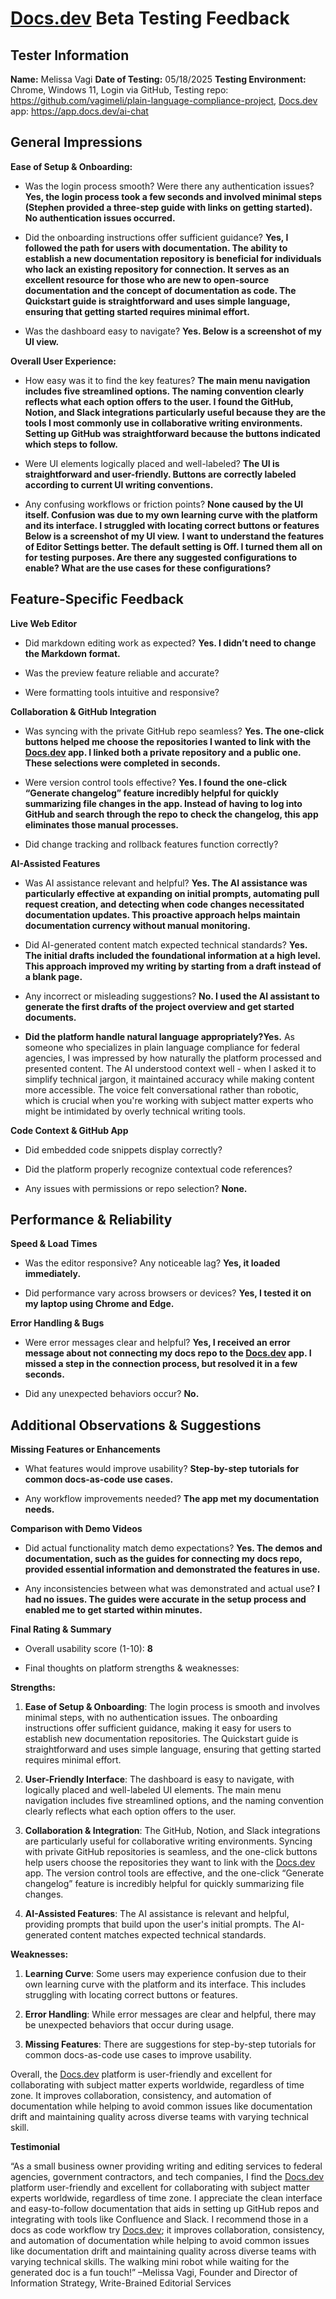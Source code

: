 # [Docs.dev](http://Docs.dev) Beta Testing Feedback

## Tester Information

**Name:** Melissa Vagi **Date of Testing:** 05/18/2025 **Testing Environment:** Chrome, Windows 11, Login via GitHub, Testing repo: <https://github.com/vagimeli/plain-language-compliance-project>, [Docs.dev](http://Docs.dev) app: <https://app.docs.dev/ai-chat>

## General Impressions

**Ease of Setup & Onboarding:**

* Was the login process smooth? Were there any authentication issues? **Yes, the login process took a few seconds and involved minimal steps (Stephen provided a three-step guide with links on getting started). No authentication issues occurred.**

* Did the onboarding instructions offer sufficient guidance? **Yes, I followed the path for users with documentation. The ability to establish a new documentation repository is beneficial for individuals who lack an existing repository for connection. It serves as an excellent resource for those who are new to open-source documentation and the concept of documentation as code. The Quickstart guide is straightforward and uses simple language, ensuring that getting started requires minimal effort.**

* Was the dashboard easy to navigate? **Yes. Below is a screenshot of my UI view.**

**Overall User Experience:**

* How easy was it to find the key features? **The main menu navigation includes five streamlined options. The naming convention clearly reflects what each option offers to the user. I found the GitHub, Notion, and Slack integrations particularly useful because they are the tools I most commonly use in collaborative writing environments. Setting up GitHub was straightforward because the buttons indicated which steps to follow.**

* Were UI elements logically placed and well-labeled? **The UI is straightforward and user-friendly. Buttons are correctly labeled according to current UI writing conventions.** 

* Any confusing workflows or friction points? **None caused by the UI itself. Confusion was due to my own learning curve with the platform and its interface. I struggled with locating correct buttons or features** **Below is a screenshot of my UI view.** **I want to understand the features of Editor Settings better. The default setting is Off. I turned them all on for testing purposes. Are there any suggested configurations to enable? What are the use cases for these configurations?**

## Feature-Specific Feedback

**Live Web Editor**

* Did markdown editing work as expected? **Yes. I didn’t need to change the Markdown format.**

* Was the preview feature reliable and accurate?

* Were formatting tools intuitive and responsive?

**Collaboration & GitHub Integration**

* Was syncing with the private GitHub repo seamless? **Yes. The one-click buttons helped me choose the repositories I wanted to link with the&#x20;**[**Docs.dev**](http://Docs.dev)**&#x20;app. I linked both a private repository and a public one. These selections were completed in seconds.**

* Were version control tools effective? **Yes. I found the one-click “Generate changelog” feature incredibly helpful for quickly summarizing file changes in the app. Instead of having to log into GitHub and search through the repo to check the changelog, this app eliminates those manual processes.**

* Did change tracking and rollback features function correctly?

**AI-Assisted Features**

* Was AI assistance relevant and helpful? **Yes. The AI assistance was particularly effective at expanding on initial prompts, automating pull request creation, and detecting when code changes necessitated documentation updates. This proactive approach helps maintain documentation currency without manual monitoring.**

* Did AI-generated content match expected technical standards? **Yes. The initial drafts included the foundational information at a high level. This approach improved my writing by starting from a draft instead of a blank page.**

* Any incorrect or misleading suggestions? **No. I used the AI assistant to generate the first drafts of the project overview and get started documents.**

* **Did the platform handle natural language appropriately?Yes.** As someone who specializes in plain language compliance for federal agencies, I was impressed by how naturally the platform processed and presented content. The AI understood context well - when I asked it to simplify technical jargon, it maintained accuracy while making content more accessible. The voice felt conversational rather than robotic, which is crucial when you're working with subject matter experts who might be intimidated by overly technical writing tools.

**Code Context & GitHub App**

* Did embedded code snippets display correctly?

* Did the platform properly recognize contextual code references?

* Any issues with permissions or repo selection? **None.**

## Performance & Reliability

**Speed & Load Times**

* Was the editor responsive? Any noticeable lag? **Yes, it loaded immediately.**

* Did performance vary across browsers or devices? **Yes, I tested it on my laptop using Chrome and Edge.**

**Error Handling & Bugs**

* Were error messages clear and helpful? **Yes, I received an error message about not connecting my docs repo to the&#x20;**[**Docs.dev**](http://Docs.dev)**&#x20;app. I missed a step in the connection process, but resolved it in a few seconds.**

* Did any unexpected behaviors occur? **No.**

## Additional Observations & Suggestions

**Missing Features or Enhancements**

* What features would improve usability? **Step-by-step tutorials for common docs-as-code use cases.**

* Any workflow improvements needed? **The app met my documentation needs.**  

**Comparison with Demo Videos**

* Did actual functionality match demo expectations? **Yes. The demos and documentation, such as the guides for connecting my docs repo, provided essential information and demonstrated the features in use.**  

* Any inconsistencies between what was demonstrated and actual use? **I had no issues. The guides were accurate in the setup process and enabled me to get started within minutes.**

**Final Rating & Summary**

* Overall usability score (1-10): **8**

* Final thoughts on platform strengths & weaknesses:

**Strengths:**

1. **Ease of Setup & Onboarding**: The login process is smooth and involves minimal steps, with no authentication issues. The onboarding instructions offer sufficient guidance, making it easy for users to establish new documentation repositories. The Quickstart guide is straightforward and uses simple language, ensuring that getting started requires minimal effort.

2. **User-Friendly Interface**: The dashboard is easy to navigate, with logically placed and well-labeled UI elements. The main menu navigation includes five streamlined options, and the naming convention clearly reflects what each option offers to the user.

3. **Collaboration & Integration**: The GitHub, Notion, and Slack integrations are particularly useful for collaborative writing environments. Syncing with private GitHub repositories is seamless, and the one-click buttons help users choose the repositories they want to link with the [Docs.dev](http://Docs.dev) app. The version control tools are effective, and the one-click “Generate changelog” feature is incredibly helpful for quickly summarizing file changes.

4. **AI-Assisted Features**: The AI assistance is relevant and helpful, providing prompts that build upon the user's initial prompts. The AI-generated content matches expected technical standards.

**Weaknesses:**

1. **Learning Curve**: Some users may experience confusion due to their own learning curve with the platform and its interface. This includes struggling with locating correct buttons or features.

2. **Error Handling**: While error messages are clear and helpful, there may be unexpected behaviors that occur during usage.

3. **Missing Features**: There are suggestions for step-by-step tutorials for common docs-as-code use cases to improve usability.

Overall, the [Docs.dev](http://Docs.dev) platform is user-friendly and excellent for collaborating with subject matter experts worldwide, regardless of time zone. It improves collaboration, consistency, and automation of documentation while helping to avoid common issues like documentation drift and maintaining quality across diverse teams with varying technical skill.

**Testimonial**

“As a small business owner providing writing and editing services to federal agencies, government contractors, and tech companies, I find the [Docs.dev](http://Docs.dev) platform user-friendly and excellent for collaborating with subject matter experts worldwide, regardless of time zone. I appreciate the clean interface and easy-to-follow documentation that aids in setting up GitHub repos and integrating with tools like Confluence and Slack. I recommend those in a docs as code workflow try [Docs.dev](http://Docs.dev); it improves collaboration, consistency, and automation of documentation while helping to avoid common issues like documentation drift and maintaining quality across diverse teams with varying technical skills. The walking mini robot while waiting for the generated doc is a fun touch!” –Melissa Vagi, Founder and Director of Information Strategy, Write-Brained Editorial Services
